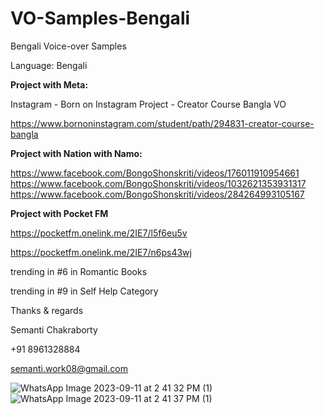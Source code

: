 # VO-Samples-Bengali

Bengali Voice-over Samples

Language: Bengali


**Project with Meta:**

Instagram - Born on Instagram Project - Creator Course Bangla VO

https://www.bornoninstagram.com/student/path/294831-creator-course-bangla



**Project with Nation with Namo:**

https://www.facebook.com/BongoShonskriti/videos/176011910954661
https://www.facebook.com/BongoShonskriti/videos/1032621353931317
https://www.facebook.com/BongoShonskriti/videos/284264993105167



**Project with Pocket FM**

https://pocketfm.onelink.me/2IE7/l5f6eu5v

https://pocketfm.onelink.me/2IE7/n6ps43wj

trending in #6 in Romantic Books

trending in #9 in Self Help Category




Thanks & regards

Semanti Chakraborty

+91 8961328884

semanti.work08@gmail.com


![WhatsApp Image 2023-09-11 at 2 41 32 PM (1)](https://github.com/user-attachments/assets/39ad4edc-c468-4eb7-8cc7-e3ff81da577b)
![WhatsApp Image 2023-09-11 at 2 41 37 PM (1)](https://github.com/user-attachments/assets/720108ab-5128-4ddc-bb71-b9ce666fe615)

